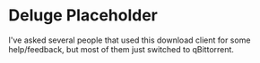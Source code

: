 # Deluge Placeholder

I've asked several people that used this download client for some help/feedback, but most of them just switched to qBittorrent.
